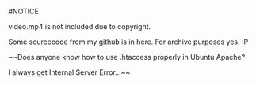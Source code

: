 #NOTICE

video.mp4 is not included due to copyright.

Some sourcecode from my github is in here. For archive purposes yes. :P

~~Does anyone know how to use .htaccess properly in Ubuntu Apache?

I always get Internal Server Error...~~